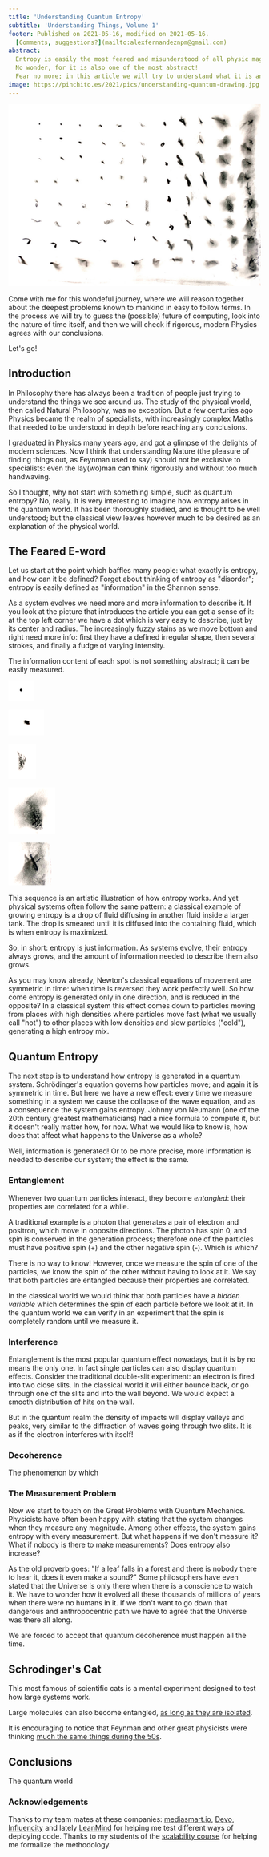 ```yaml
---
title: 'Understanding Quantum Entropy'
subtitle: 'Understanding Things, Volume 1'
footer: Published on 2021-05-16, modified on 2021-05-16.
  [Comments, suggestions?](mailto:alexfernandeznpm@gmail.com)
abstract:
  Entropy is easily the most feared and misunderstood of all physic magnitudes.
  No wonder, for it is also one of the most abstract!
  Fear no more; in this article we will try to understand what it is and why it matters.
image: https://pinchito.es/2021/pics/understanding-quantum-drawing.jpg
---
```


![An image with increasing entropy, from top left to bottom right.](pics/understanding-quantum-drawing.jpg "A round dot at the top left is followed by a matrix of increasingly blurry dots, with more structure and levels of depth. Source: the author.")

Come with me for this wondeful journey,
where we will reason together about the deepest problems known to mankind in easy to follow terms.
In the process we will try to guess the (possible) future of computing,
look into the nature of time itself,
and then we will check if rigorous, modern Physics agrees with our conclusions.

Let's go!

## Introduction

In Philosophy there has always been a tradition of people just trying to understand the things we see around us.
The study of the physical world, then called Natural Philosophy, was no exception.
But a few centuries ago Physics became the realm of specialists,
with increasingly complex Maths that needed to be understood in depth before reaching any conclusions.

I graduated in Physics many years ago,
and got a glimpse of the delights of modern sciences.
Now I think that understanding Nature
(the pleasure of finding things out, as Feynman used to say)
should not be exclusive to specialists:
even the lay(wo)man can think rigorously and without too much handwaving.

So I thought, why not start with something simple, such as quantum entropy?
No, really.
It is very interesting to imagine how entropy arises in the quantum world.
It has been thoroughly studied, and is thought to be well understood;
but the classical view leaves however much to be desired as an explanation of the physical world.

## The Feared E-word

Let us start at the point which baffles many people:
what exactly is entropy, and how can it be defined?
Forget about thinking of entropy as "disorder";
entropy is easily defined as "information" in the Shannon sense.

As a system evolves we need more and more information to describe it.
If you look at the picture that introduces the article you can get a sense of it:
at the top left corner we have a dot which is very easy to describe,
just by its center and radius.
The increasingly fuzzy stains as we move bottom and right need more info:
first they have a defined irregular shape,
then several strokes, and finally a fudge of varying intensity.

The information content of each spot is not something abstract;
it can be easily measured.

![The first dot saved as PNG "weighs" 2.1 KB.](pics/understanding-quantum-dot.png "Round dot")

![A well-defined stain weighs 2.7 KB.](pics/understanding-quantum-stain.png "Irregular stain")

![A wider blot is at 5.2 KB.](pics/understanding-quantum-blot.png "Wider blot")

![A fuzzy stain is now 18 KB.](pics/understanding-quantum-fuzzy.png "Fuzzy stain")

![Finally, a large splotch (which merges with its surroundings) is 20.9 KB.](pics/understanding-quantum-splotch.png "Merging splotch")

This sequence is an artistic illustration of how entropy works.
And yet physical systems often follow the same pattern:
a classical example of growing entropy is a drop of fluid diffusing in another fluid inside a larger tank.
The drop is smeared until it is diffused into the containing fluid,
which is when entropy is maximized.

So, in short: entropy is just information.
As systems evolve, their entropy always grows,
and the amount of information needed to describe them also grows.

As you may know already, Newton's classical equations of movement are symmetric in time:
when time is reversed they work perfectly well.
So how come entropy is generated only in one direction,
and is reduced in the opposite?
In a classical system this effect comes down to particles moving from places with high densities
where particles move fast (what we usually call "hot")
to other places with low densities and slow particles ("cold"),
generating a high entropy mix.

## Quantum Entropy

The next step is to understand how entropy is generated in a quantum system.
Schrödinger's equation governs how particles move;
and again it is symmetric in time.
But here we have a new effect:
every time we measure something in a system we cause the collapse of the wave equation,
and as a consequence the system gains entropy.
Johnny von Neumann (one of the 20th century greatest mathematicians) had a nice formula to compute it,
but it doesn't really matter how, for now.
What we would like to know is,
how does that affect what happens to the Universe as a whole?

Well, information is generated!
Or to be more precise, more information is needed to describe our system;
the effect is the same.

### Entanglement

Whenever two quantum particles interact, they become _entangled_:
their properties are correlated for a while.

A traditional example is a photon that generates a pair of electron and positron,
which move in opposite directions.
The photon has spin 0, and spin is conserved in the generation process;
therefore one of the particles must have positive spin (+)
and the other negative spin (-).
Which is which?

There is no way to know!
However, once we measure the spin of one of the particles,
we know the spin of the other without having to look at it.
We say that both particles are entangled because their properties are correlated.

In the classical world we would think that both particles have a _hidden variable_
which determines the spin of each particle before we look at it.
In the quantum world we can verify in an experiment that the spin is completely random
until we measure it.

### Interference

Entanglement is the most popular quantum effect nowadays,
but it is by no means the only one.
In fact single particles can also display quantum effects.
Consider the traditional double-slit experiment:
an electron is fired into two close slits.
In the classical world it will either bounce back,
or go through one of the slits and into the wall beyond.
We would expect a smooth distribution of hits on the wall.

But in the quantum realm the density of impacts will display valleys and peaks,
very similar to the diffraction of waves going through two slits.
It is as if the electron interferes with itself!

### Decoherence

The phenomenon by which 

### The Measurement Problem

Now we start to touch on the Great Problems with Quantum Mechanics.
Physicists have often been happy with stating that the system changes when they measure any magnitude.
Among other effects, the system gains entropy with every measurement.
But what happens if we don't measure it?
What if nobody is there to make measurements?
Does entropy also increase?

As the old proverb goes:
"If a leaf falls in a forest and there is nobody there to hear it,
does it even make a sound?"
Some philosophers have even stated that the Universe is only there when there is a conscience to watch it.
We have to wonder how it evolved all these thousands of millions of years when there were no humans in it.
If we don't want to go down that dangerous and anthropocentric path we have to agree that the Universe was there all along.

We are forced to accept that quantum decoherence must happen all the time.

## Schrodinger's Cat

This most famous of scientific cats is a mental experiment designed to test how large systems work.

Large molecules can also become entangled,
[as long as they are isolated](https://www.nature.com/articles/ncomms1263).

It is encouraging to notice that Feynman and other great physicists
were thinking [much the same things during the 50s](https://arxiv.org/pdf/0804.3348.pdf).

## Conclusions

The quantum world 

### Acknowledgements

Thanks to my team mates at these companies:
[mediasmart.io](https://mediasmart.io/),
[Devo](https://www.devo.com/),
[Influencity](https://influencity.com/)
and lately [LeanMind](https://leanmind.es/)
for helping me test different ways of deploying code.
Thanks to my students of the
[scalability course](/2020/curso-escalabilidad)
for helping me formalize the methodology.


